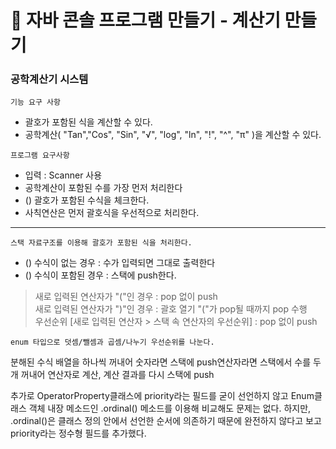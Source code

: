 # :pushpin: 자바 콘솔 프로그램 만들기 - 계산기 만들기
### 공학계산기 시스템
`기능 요구 사항` <br>
+ 괄호가 포함된 식을 계산할 수 있다. <br>
+ 공학계산( "Tan","Cos", "Sin",  "√", "log", "ln",   "!", "^", "π" )을 계산할 수 있다.
  
`프로그램 요구사항` <br>
+ 입력  : Scanner 사용
+ 공학계산이 포함된 수를 가장 먼저 처리한다
+ () 괄호가 포함된 수식을 체크한다.
+ 사칙연산은 먼저 괄호식을 우선적으로 처리한다.

---

`스택 자료구조를 이용해 괄호가 포함된 식을 처리한다.` <br>
+ () 수식이 없는 경우   : 수가 입력되면 그대로 출력한다
+ () 수식이 포함된 경우 : 스택에 push한다.

> 새로 입력된 연산자가 "("인 경우 :  pop 없이 push <br>
> 새로 입력된 연산자가 ")"인 경우 :  괄호 열기 "("가 pop될 때까지 pop 수행 <br>
> 우선순위 [새로 입력된 연산자 > 스택 속 연산자의 우선순위] : pop 없이 push <br>



`enum 타입으로 덧셈/뺄셈과 곱셈/나누기 우선순위를 나눈다.`

분해된 수식 배열을 하나씩 꺼내어 숫자라면 스택에 push연산자라면 스택에서 수를 두 개 꺼내어 연산자로 계산, 계산 결과를 다시 스택에 push


추가로 OperatorProperty클래스에 priority라는 필드를 굳이 선언하지 않고
Enum클래스 객체 내장 메소드인 .ordinal() 메소드를 이용해 비교해도 문제는 없다. 
하지만, .ordinal()은 클래스 정의 안에서 선언한 순서에 의존하기 때문에 완전하지 않다고 보고 priority라는 정수형 필드를 추가했다.
